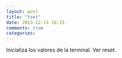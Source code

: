 ```yaml
---
layout: post
title: "tset"
date: 2013-12-15 16:15
comments: true
categories: 
---
```

Inicializa los valores de la terminal. Ver reset.	


